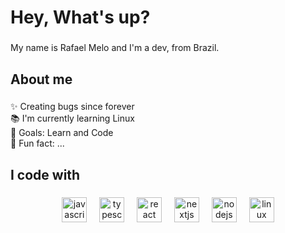 <h1 align="left">Hey, What's up?</h1>

###

<p align="left">My name is Rafael Melo and I'm a dev, from Brazil.</p>

###

<h2 align="left">About me</h2>

###

<p align="left">✨ Creating bugs since forever<br>📚 I'm currently learning Linux<br>🎯 Goals: Learn and Code<br>🎲 Fun fact: ...</p>

###

<h2 align="left">I code with</h2>

###

<div align="center"> 
  <img src="https://cdn.jsdelivr.net/gh/devicons/devicon/icons/javascript/javascript-original.svg" height="40" alt="javascript logo"  />
  <img width="12" />
  <img src="https://cdn.jsdelivr.net/gh/devicons/devicon/icons/typescript/typescript-original.svg" height="40" alt="typescript logo"  />
  <img width="12" />
  <img src="https://cdn.jsdelivr.net/gh/devicons/devicon/icons/react/react-original.svg" height="40" alt="react logo"  />
  <img width="12" />
  <img src="https://cdn.jsdelivr.net/gh/devicons/devicon/icons/nextjs/nextjs-original.svg" height="40" alt="nextjs logo"  />
  <img width="12" />
  <img src="https://cdn.jsdelivr.net/gh/devicons/devicon/icons/nodejs/nodejs-original.svg" height="40" alt="nodejs logo"  />
  <img width="12" />
  <img src="https://cdn.jsdelivr.net/gh/devicons/devicon/icons/linux/linux-original.svg" height="40" alt="linux logo"  />
</div>

###
